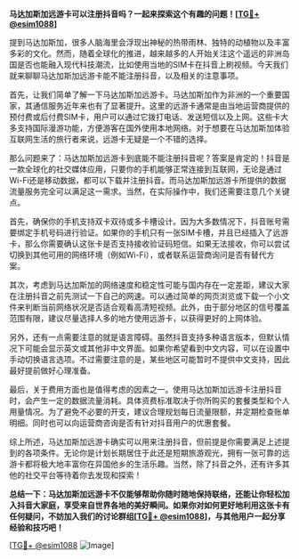 **马达加斯加远游卡可以注册抖音吗？一起来探索这个有趣的问题！[[TG💪+ @esim1088](https://t.me/s/esim1088)]**

提到马达加斯加，很多人脑海里会浮现出神秘的热带雨林、独特的动植物以及丰富多彩的文化。然而，随着全球化的推进，越来越多的人开始关注这个遥远的非洲岛国是否也能融入现代科技潮流，比如使用当地的SIM卡在抖音上刷视频。今天我们就来聊聊马达加斯加远游卡能不能注册抖音，以及相关的注意事项。

首先，让我们简单了解一下马达加斯加远游卡。马达加斯加作为非洲的一个重要国家，其通信服务近年来也有了显著提升。这里的远游卡通常是由当地运营商提供的预付费或后付费SIM卡，用户可以通过它拨打电话、发送短信以及上网。这些卡大多支持国际漫游功能，方便游客在国外使用本地网络。对于想要在马达加斯加体验互联网生活的旅行者来说，远游卡无疑是一个不错的选择。

那么问题来了：马达加斯加远游卡到底能不能注册抖音呢？答案是肯定的！抖音是一款全球化的社交媒体应用，只要你的手机能够正常连接到互联网，无论是通过Wi-Fi还是移动数据，都可以下载并注册抖音。而马达加斯加远游卡所提供的数据流量服务完全可以满足这一需求。当然，在实际操作中，我们还需要注意几个关键点。

首先，确保你的手机支持双卡双待或多卡槽设计。因为大多数情况下，抖音账号需要绑定手机号码进行验证。如果你的手机只有一张SIM卡槽，并且已经插入了远游卡，那么你需要确认这张卡是否支持接收验证码短信。如果无法接收，你可以尝试切换到其他可用的网络环境（例如Wi-Fi），或者联系运营商询问是否有替代方案。

其次，考虑到马达加斯加的网络速度和稳定性可能与国内存在一定差距，建议大家在注册抖音之前先测试一下自己的网速。可以通过简单的网页浏览或下载一个小文件来判断当前网络状况是否适合观看高清短视频。此外，由于部分地区的信号覆盖范围有限，建议尽量选择人多的地方使用远游卡，以获得更好的上网体验。

另外，还有一点需要注意的就是语言障碍。虽然抖音支持多种语言版本，但默认情况下可能会显示英文或其他非中文界面。如果你希望看到中文内容，可以在设置中手动切换语言选项。不过需要注意的是，某些地区可能暂时不提供中文支持，因此最好提前做好心理准备。

最后，关于费用方面也是值得考虑的因素之一。使用马达加斯加远游卡注册抖音时，会产生一定的数据流量消耗。具体资费标准取决于你所购买的套餐类型和个人用量情况。为了避免不必要的开支，建议合理规划每日流量限额，并定期检查账单明细。同时也可以向运营商咨询是否有针对抖音用户的优惠套餐。

综上所述，马达加斯加远游卡确实可以用来注册抖音，但前提是你需要满足上述提到的各项条件。无论你是计划长期居住于此还是短期旅游观光，拥有一张可靠的远游卡都将极大地丰富你在异国他乡的生活乐趣。当然，除了抖音之外，还有许多其他的社交平台等待着你去发现和探索！

**总结一下：马达加斯加远游卡不仅能够帮助你随时随地保持联络，还能让你轻松加入抖音大家庭，享受来自世界各地的美好瞬间。如果你对如何更好地利用这张卡有任何疑问，不妨加入我们的讨论群组[[TG💪+ @esim1088](https://t.me/s/esim1088)]，与其他用户一起分享经验和技巧吧！**

[[TG💪+ @esim1088](https://t.me/s/esim1088) ![Image](https://i.postimg.cc/4NQfJmqS/Snipaste-2025-05-13-00-14-12.png)]